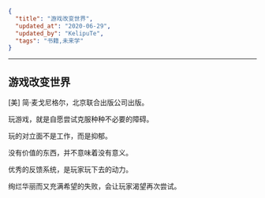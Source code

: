 ```json
{
  "title": "游戏改变世界",
  "updated_at": "2020-06-29",
  "updated_by": "KelipuTe",
  "tags": "书籍,未来学"
}
```

---

## 游戏改变世界

[美] 简·麦戈尼格尔，北京联合出版公司出版。

玩游戏，就是自愿尝试克服种种不必要的障碍。

玩的对立面不是工作，而是抑郁。

没有价值的东西，并不意味着没有意义。

优秀的反馈系统，是玩家玩下去的动力。

绚烂华丽而又充满希望的失败，会让玩家渴望再次尝试。

